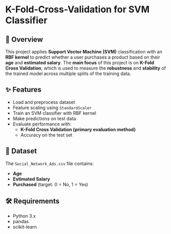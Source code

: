 # K-Fold-Cross-Validation for SVM Classifier

## 📌 Overview
This project applies **Support Vector Machine (SVM)** classification with an **RBF kernel** to predict whether a user purchases a product based on their **age** and **estimated salary**. The **main focus** of this project is on **K-Fold Cross Validation**, which is used to measure the **robustness** and **stability** of the trained model across multiple splits of the training data.

## ✨ Features
- Load and preprocess dataset
- Feature scaling using `StandardScaler`
- Train an SVM classifier with RBF kernel
- Make predictions on test data
- Evaluate performance with:
  - **K-Fold Cross Validation (primary evaluation method)**
  - Accuracy on the test set

## 📂 Dataset
The `Social_Network_Ads.csv` file contains:
- **Age**
- **Estimated Salary**
- **Purchased** (target: 0 = No, 1 = Yes)

## 🛠 Requirements
- Python 3.x
- pandas
- scikit-learn
